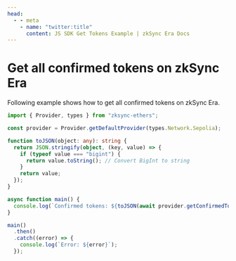```yaml
---
head:
  - - meta
    - name: "twitter:title"
      content: JS SDK Get Tokens Example | zkSync Era Docs
---
```


# Get all confirmed tokens on zkSync Era

Following example shows how to get all confirmed tokens on zkSync Era.

```ts
import { Provider, types } from "zksync-ethers";

const provider = Provider.getDefaultProvider(types.Network.Sepolia);

function toJSON(object: any): string {
  return JSON.stringify(object, (key, value) => {
    if (typeof value === "bigint") {
      return value.toString(); // Convert BigInt to string
    }
    return value;
  });
}

async function main() {
  console.log(`Confirmed tokens: ${toJSON(await provider.getConfirmedTokens())}`);
}

main()
  .then()
  .catch((error) => {
    console.log(`Error: ${error}`);
  });
```
